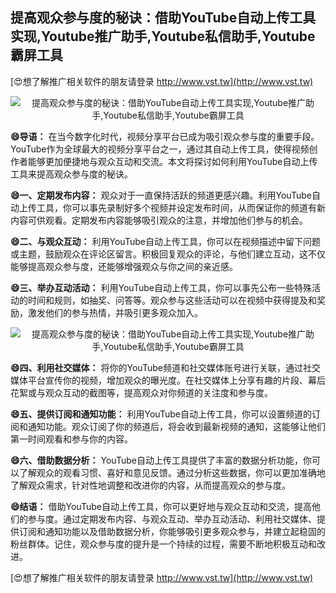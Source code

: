 ## **提高观众参与度的秘诀：借助YouTube自动上传工具实现,Youtube推广助手,Youtube私信助手,Youtube霸屏工具**

[😍想了解推广相关软件的朋友请登录 http://www.vst.tw](http://www.vst.tw)

 <center><img src="https://vst.tw/MP4/tuiguang/png/2.png" alt="提高观众参与度的秘诀：借助YouTube自动上传工具实现,Youtube推广助手,Youtube私信助手,Youtube霸屏工具"></center>

**😄导语：**
在当今数字化时代，视频分享平台已成为吸引观众参与度的重要手段。YouTube作为全球最大的视频分享平台之一，通过其自动上传工具，使得视频创作者能够更加便捷地与观众互动和交流。本文将探讨如何利用YouTube自动上传工具来提高观众参与度的秘诀。

**😄一、定期发布内容：**
观众对于一直保持活跃的频道更感兴趣。利用YouTube自动上传工具，你可以事先录制好多个视频并设定发布时间，从而保证你的频道有新内容可供观看。定期发布内容能够吸引观众的注意，并增加他们参与的机会。

**😄二、与观众互动：**
利用YouTube自动上传工具，你可以在视频描述中留下问题或主题，鼓励观众在评论区留言。积极回复观众的评论，与他们建立互动，这不仅能够提高观众参与度，还能够增强观众与你之间的亲近感。

**😄三、举办互动活动：**
利用YouTube自动上传工具，你可以事先公布一些特殊活动的时间和规则，如抽奖、问答等。观众参与这些活动可以在视频中获得提及和奖励，激发他们的参与热情，并吸引更多观众加入。

 <center><img src="https://vst.tw/MP4/tuiguang/png/8.png" alt="提高观众参与度的秘诀：借助YouTube自动上传工具实现,Youtube推广助手,Youtube私信助手,Youtube霸屏工具"></center>

**😄四、利用社交媒体：**
将你的YouTube频道和社交媒体账号进行关联，通过社交媒体平台宣传你的视频，增加观众的曝光度。在社交媒体上分享有趣的片段、幕后花絮或与观众互动的截图等，提高观众对你频道的关注度和参与度。

**😄五、提供订阅和通知功能：**
利用YouTube自动上传工具，你可以设置频道的订阅和通知功能。观众订阅了你的频道后，将会收到最新视频的通知，这能够让他们第一时间观看和参与你的内容。

**😄六、借助数据分析：**
YouTube自动上传工具提供了丰富的数据分析功能，你可以了解观众的观看习惯、喜好和意见反馈。通过分析这些数据，你可以更加准确地了解观众需求，针对性地调整和改进你的内容，从而提高观众的参与度。

**😄结语：**
借助YouTube自动上传工具，你可以更好地与观众互动和交流，提高他们的参与度。通过定期发布内容、与观众互动、举办互动活动、利用社交媒体、提供订阅和通知功能以及借助数据分析，你能够吸引更多观众参与，并建立起稳固的粉丝群体。记住，观众参与度的提升是一个持续的过程，需要不断地积极互动和改进。

[😍想了解推广相关软件的朋友请登录 http://www.vst.tw](http://www.vst.tw)



